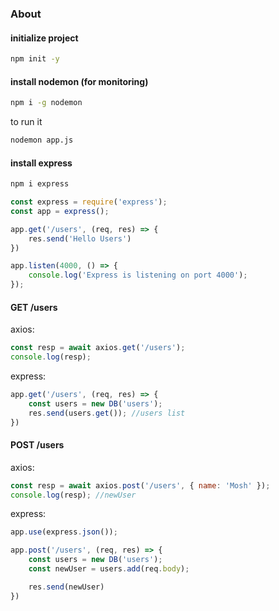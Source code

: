 ### About 

#### initialize project 
```bash
npm init -y
```

#### install nodemon (for monitoring) 
```bash
npm i -g nodemon 
```
to run it
```bash
nodemon app.js
```

#### install express
```bash
npm i express
```

```js
const express = require('express');
const app = express();

app.get('/users', (req, res) => {
    res.send('Hello Users')
})

app.listen(4000, () => {
    console.log('Express is listening on port 4000');
});
```


#### GET /users

axios:
```js
const resp = await axios.get('/users');
console.log(resp);
```

express: 
```js
app.get('/users', (req, res) => {
    const users = new DB('users');
    res.send(users.get()); //users list
})
```


#### POST /users

axios:
```js
const resp = await axios.post('/users', { name: 'Mosh' });
console.log(resp); //newUser
```

express: 
```js
app.use(express.json());
```

```js
app.post('/users', (req, res) => {
    const users = new DB('users');
    const newUser = users.add(req.body);

    res.send(newUser)
})
```